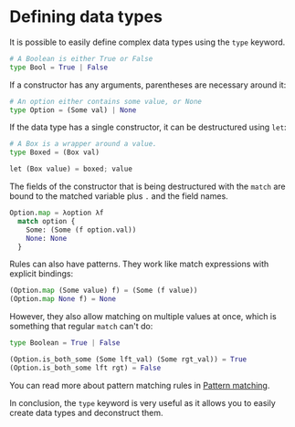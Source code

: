# Defining data types

It is possible to easily define complex data types using the `type` keyword.

```py
# A Boolean is either True or False
type Bool = True | False
```

If a constructor has any arguments, parentheses are necessary around it:
```py
# An option either contains some value, or None
type Option = (Some val) | None
```

If the data type has a single constructor, it can be destructured using `let`:
```py
# A Box is a wrapper around a value.
type Boxed = (Box val)

let (Box value) = boxed; value
```

The fields of the constructor that is being destructured with the `match` are bound to the matched variable plus `.` and the field names.
```py
Option.map = λoption λf
  match option {
    Some: (Some (f option.val))
    None: None
  }
```

Rules can also have patterns.
They work like match expressions with explicit bindings:

```py
(Option.map (Some value) f) = (Some (f value))
(Option.map None f) = None
```

However, they also allow matching on multiple values at once, which is something that regular `match` can't do:

```py
type Boolean = True | False

(Option.is_both_some (Some lft_val) (Some rgt_val)) = True
(Option.is_both_some lft rgt) = False
```

You can read more about pattern matching rules in [Pattern matching](/docs/pattern-matching.md).

In conclusion, the `type` keyword is very useful as it allows you to easily create data types and deconstruct them.
